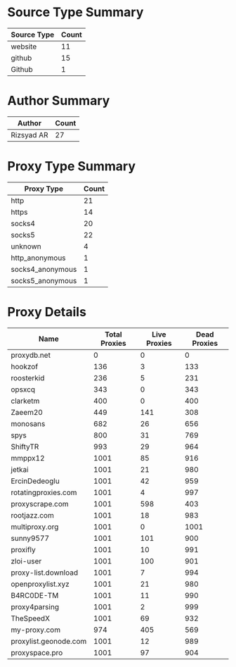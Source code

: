 # Source Type Summary

| Source Type | Count |
|-------------|-------|
| website | 11 |
| github | 15 |
| Github | 1 |


# Author Summary

| Author | Count |
|--------|-------|
| Rizsyad AR | 27 |


# Proxy Type Summary

| Proxy Type | Count |
|------------|-------|
| http | 21 |
| https | 14 |
| socks4 | 20 |
| socks5 | 22 |
| unknown | 4 |
| http_anonymous | 1 |
| socks4_anonymous | 1 |
| socks5_anonymous | 1 |


# Proxy Details

| Name | Total Proxies | Live Proxies | Dead Proxies |
|------|---------------|--------------|---------------|
| proxydb.net | 0 | 0 | 0 |
| hookzof | 136 | 3 | 133 |
| roosterkid | 236 | 5 | 231 |
| opsxcq | 343 | 0 | 343 |
| clarketm | 400 | 0 | 400 |
| Zaeem20 | 449 | 141 | 308 |
| monosans | 682 | 26 | 656 |
| spys | 800 | 31 | 769 |
| ShiftyTR | 993 | 29 | 964 |
| mmppx12 | 1001 | 85 | 916 |
| jetkai | 1001 | 21 | 980 |
| ErcinDedeoglu | 1001 | 42 | 959 |
| rotatingproxies.com | 1001 | 4 | 997 |
| proxyscrape.com | 1001 | 598 | 403 |
| rootjazz.com | 1001 | 18 | 983 |
| multiproxy.org | 1001 | 0 | 1001 |
| sunny9577 | 1001 | 101 | 900 |
| proxifly | 1001 | 10 | 991 |
| zloi-user | 1001 | 100 | 901 |
| proxy-list.download | 1001 | 7 | 994 |
| openproxylist.xyz | 1001 | 21 | 980 |
| B4RC0DE-TM | 1001 | 11 | 990 |
| proxy4parsing | 1001 | 2 | 999 |
| TheSpeedX | 1001 | 69 | 932 |
| my-proxy.com | 974 | 405 | 569 |
| proxylist.geonode.com | 1001 | 12 | 989 |
| proxyspace.pro | 1001 | 97 | 904 |
